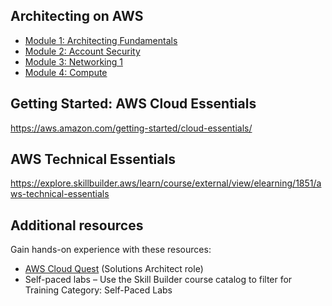 
## Architecting on AWS
- [Module 1: Architecting Fundamentals](archieve/module-1.md)
- [Module 2: Account Security](archieve/module-2.md)
- [Module 3: Networking 1](archieve/module-3.md)
- [Module 4: Compute](archieve/module-4.md)


## Getting Started: AWS Cloud Essentials
https://aws.amazon.com/getting-started/cloud-essentials/

## AWS Technical Essentials
https://explore.skillbuilder.aws/learn/course/external/view/elearning/1851/aws-technical-essentials

## Additional resources

Gain hands-on experience with these resources:

- [AWS Cloud Quest](https://explore.skillbuilder.aws/learn/course/external/view/elearning/7636/cloud-quest) (Solutions Architect role)
- Self-paced labs – Use the Skill Builder course catalog to filter for Training Category: Self-Paced Labs


